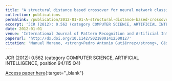 ```yaml
---
title: "A structural distance based crossover for neural network classifiers"
collection: publications
permalink: /publication/2012-01-01-A-structural-distance-based-crossover-for-neural-network-classifiers
excerpt: 'JCR (2012): 0.562 (category COMPUTER SCIENCE, ARTIFICIAL INTELLIGENCE, position 94/115 Q4)'
date: 2012-01-01
venue: 'International Journal of Pattern Recognition and Artificial Intelligence'
paperurl: 'http://dx.doi.org/10.1142/S0218001412500127'
citation: 'Manuel Moreno, <strong>Pedro Antonio Gutiérrez</strong>, César Hervás-Martínez, &quot;A structural distance based crossover for neural network classifiers.&quot; International Journal of Pattern Recognition and Artificial Intelligence, Vol. 26(6), 2012, pp.1250012.'
---
```

JCR (2012): 0.562 (category COMPUTER SCIENCE, ARTIFICIAL INTELLIGENCE, position 94/115 Q4)

[Access paper here](http://dx.doi.org/10.1142/S0218001412500127){:target="_blank"}
